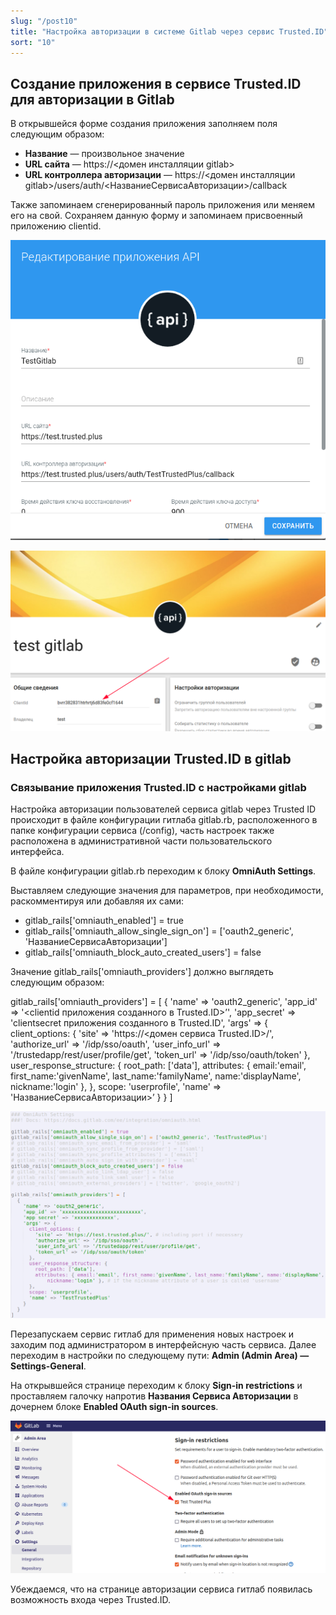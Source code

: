 ```yaml
---
slug: "/post10"
title: "Настройка авторизации в системе Gitlab через сервис Trusted.ID"
sort: "10"
---
```

##  Создание приложения в сервисе Trusted.ID для авторизации в Gitlab
В открывшейся форме создания приложения заполняем поля следующим образом:
- **Название** — произвольное значение
- **URL сайта**  — https://<домен инсталляции gitlab>
- **URL контроллера авторизации** — https://<домен инсталляции gitlab>/users/auth/<НазваниеСервисаАвторизации>/callback

Также запоминаем сгенерированный пароль приложения или меняем его на свой.
Сохраняем данную форму и запоминаем присвоенный приложению clientid.

![gitlabapp.png](./images/gitlabapp.png)

![clientidgit.png](./images/clientidgit.png)

## Настройка авторизации Trusted.ID в gitlab
### Связывание приложения Trusted.ID с настройками gitlab

Настройка авторизации пользователей сервиса gitlab через Trusted ID происходит в файле конфигурации гитлаба gitlab.rb, расположенного в папке конфигурации сервиса (/config), часть настроек также расположена в административной части пользовательского интерфейса.

В файле конфигурации gitlab.rb переходим к блоку **OmniAuth Settings**.

Выставляем следующие значения для параметров, при необходимости, раскомментируя или добавляя их сами:
- gitlab_rails['omniauth_enabled'] = true
- gitlab_rails['omniauth_allow_single_sign_on'] = ['oauth2_generic', 'НазваниеСервисаАвторизации']
- gitlab_rails['omniauth_block_auto_created_users'] = false

Значение gitlab_rails['omniauth_providers'] должно выглядеть следующим образом:

gitlab_rails['omniauth_providers'] = [
  {
    'name' => 'oauth2_generic',
    'app_id' => '<clientid приложения созданного в Trusted.ID>’',
    'app_secret' => 'clientsecret приложения созданного в Trusted.ID',
    'args' => {
      client_options: {
        'site' => 'https://<домен сервиса Trusted.ID>/',
        'authorize_url' => '/idp/sso/oauth',
        'user_info_url' => '/trustedapp/rest/user/profile/get',
        'token_url' => '/idp/sso/oauth/token'
      },
      user_response_structure: {
        root_path: ['data'],
        attributes: { email:'email', first_name:'givenName', last_name:'familyName', name:'displayName', nickname:'login' }, 
      },
      scope: 'userprofile',
      'name' => 'НазваниеСервисаАвторизации>’
    }
  }
]

![gitlabrbsettings.png](./images/gitlabrbsettings.png)

Перезапускаем сервис гитлаб для применения новых настроек и  заходим под администратором в интерфейсную часть сервиса. Далее переходим в настройки по следующему пути: **Admin (Admin Area) — Settings-General**.

На открывшейся странице переходим к блоку **Sign-in restrictions** и проставляем галочку напротив **Названия Сервиса Авторизации** в дочернем блоке **Enabled OAuth sign-in sources**.

![gitlabsettings.png](./images/gitlabsettings.png)

Убеждаемся, что на странице авторизации сервиса гитлаб появилась возможность входа через Trusted.ID.

